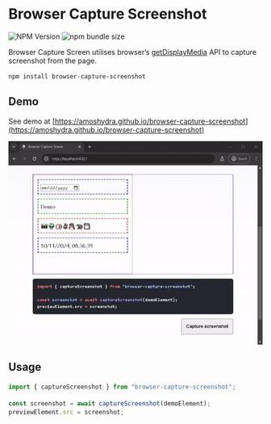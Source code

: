 # Browser Capture Screenshot

![NPM Version](https://img.shields.io/npm/v/browser-capture-screenshot) 
![npm bundle size](https://img.shields.io/bundlephobia/minzip/browser-capture-screenshot)

Browser Capture Screen utilises browser’s [getDisplayMedia](https://developer.mozilla.org/en-US/docs/Web/API/MediaDevices/getDisplayMedia) API to capture screenshot from the page.

```bash
npm install browser-capture-screenshot
```

## Demo
See demo at [https://amoshydra.github.io/browser-capture-screenshot](https://amoshydra.github.io/browser-capture-screenshot)

![preview](https://raw.githubusercontent.com/amoshydra/browser-capture-screenshot/main/readme-preview.gif)

## Usage

```ts
import { captureScreenshot } from "browser-capture-screenshot";

const screenshot = await captureScreenshot(demoElement);
previewElement.src = screenshot;
```
